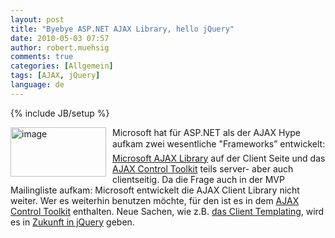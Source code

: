 ```yaml
---
layout: post
title: "Byebye ASP.NET AJAX Library, hello jQuery"
date: 2010-05-03 07:57
author: robert.muehsig
comments: true
categories: [Allgemein]
tags: [AJAX, jQuery]
language: de
---
```

{% include JB/setup %}
<p><a href="{{BASE_PATH}}/assets/wp-images/image963.png"><img style="border-bottom: 0px; border-left: 0px; margin: 0px 10px 0px 0px; display: inline; border-top: 0px; border-right: 0px" title="image" border="0" alt="image" align="left" src="{{BASE_PATH}}/assets/wp-images/image_thumb148.png" width="153" height="79" /></a> Microsoft hat für ASP.NET als der AJAX Hype aufkam zwei wesentliche "Frameworks” entwickelt: <a href="http://msdn.microsoft.com/library/bb398822.aspx">Microsoft AJAX Library</a> auf der Client Seite und das <a href="http://www.asp.net/(S(fu2l2uzphr2u3u45q2dnez55))/ajax/AjaxControlToolkit/Samples/">AJAX Control Toolkit</a> teils server- aber auch clientseitig. Da die Frage auch in der MVP Mailingliste aufkam: Microsoft entwickelt die AJAX Client Library nicht weiter. Wer es weiterhin benutzen möchte, für den ist es in dem <a href="http://www.asp.net/ajax/">AJAX Control Toolkit</a> enthalten. Neue Sachen, wie z.B. <a href="http://msdn.microsoft.com/en-us/magazine/cc546561.aspx">das Client Templating</a>, wird es in <a href="http://stephenwalther.com/blog/archive/2010/03/16/microsoft-jquery-and-templating.aspx">Zukunft in jQuery</a> geben.</p>
